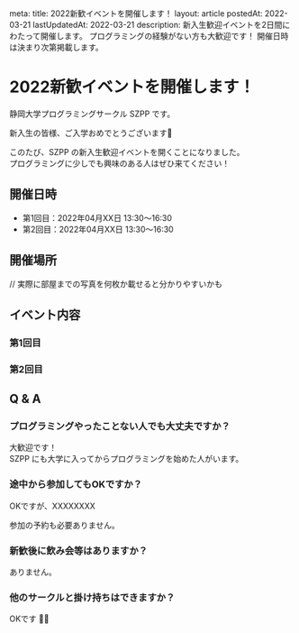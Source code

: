 <route lang="yaml">
meta:
    title: 2022新歓イベントを開催します！
    layout: article
    postedAt: 2022-03-21
    lastUpdatedAt: 2022-03-21
    description:
        新入生歓迎イベントを2日間にわたって開催します。
        プログラミングの経験がない方も大歓迎です！
        開催日時は決まり次第掲載します。
</route>

# 2022新歓イベントを開催します！

静岡大学プログラミングサークル SZPP です。

新入生の皆様、ご入学おめでとうございます🌸

このたび、SZPP の新入生歓迎イベントを開くことになりました。 \
プログラミングに少しでも興味のある人はぜひ来てください！

## 開催日時

- 第1回目：2022年04月XX日 13:30〜16:30
- 第2回目：2022年04月XX日 13:30〜16:30

## 開催場所

// 実際に部屋までの写真を何枚か載せると分かりやすいかも

## イベント内容

### 第1回目

### 第2回目

## Q & A

### プログラミングやったことない人でも大丈夫ですか？
大歓迎です！ \
SZPP にも大学に入ってからプログラミングを始めた人がいます。


### 途中から参加してもOKですか？
OKですが、XXXXXXXX

参加の予約も必要ありません。


### 新歓後に飲み会等はありますか？
ありません。


### 他のサークルと掛け持ちはできますか？
OKです 🙆‍♂️

